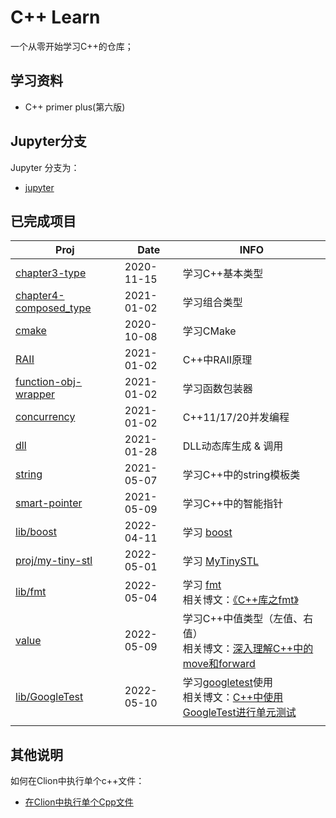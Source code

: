 # **C++ Learn**

一个从零开始学习C++的仓库；

## **学习资料**

- C++ primer plus(第六版)

## **Jupyter分支**

Jupyter 分支为：

- [jupyter](https://github.com/JasonkayZK/cpp-learn/tree/jupyter)

## **已完成项目**

| Proj                                                                                          | Date       | INFO           |
|-----------------------------------------------------------------------------------------------|------------| -------------- |
| [chapter3-type](https://github.com/JasonkayZK/cpp_learn/tree/chapter3-type)                   | 2020-11-15 | 学习C++基本类型 |
| [chapter4-composed_type](https://github.com/JasonkayZK/cpp_learn/tree/chapter4-composed_type) | 2021-01-02 | 学习组合类型 |
| [cmake](https://github.com/JasonkayZK/cpp_learn/tree/cmake)                                   | 2020-10-08 | 学习CMake |
| [RAII](https://github.com/JasonkayZK/cpp_learn/tree/raii)                                     | 2021-01-02 | C++中RAII原理 |
| [function-obj-wrapper](https://github.com/JasonkayZK/cpp_learn/tree/function-obj-wrapper)     | 2021-01-02 | 学习函数包装器 |
| [concurrency](https://github.com/JasonkayZK/cpp_learn/tree/concurrency)                       | 2021-01-02 | C++11/17/20并发编程 |
| [dll](https://github.com/JasonkayZK/cpp_learn/tree/dll)                                       | 2021-01-28 | DLL动态库生成 & 调用 |
| [string](https://github.com/JasonkayZK/cpp_learn/tree/string)                                 | 2021-05-07 | 学习C++中的string模板类 |
| [smart-pointer](https://github.com/JasonkayZK/cpp_learn/tree/smart-pointer)                   | 2021-05-09 | 学习C++中的智能指针 |
| [lib/boost](https://github.com/JasonkayZK/cpp-learn/tree/lib/boost)                           | 2022-04-11 | 学习 [boost](https://www.boost.org/) |
| [proj/my-tiny-stl](https://github.com/JasonkayZK/cpp-learn/tree/proj/my-tiny-stl)             | 2022-05-01 | 学习 [MyTinySTL](https://github.com/Alinshans/MyTinySTL) |
| [lib/fmt](https://github.com/JasonkayZK/cpp-learn/tree/lib/fmt)                               | 2022-05-04 | 学习 [fmt](https://www.boost.org/)</br>相关博文：[《C++库之fmt》](https://jasonkayzk.github.io/2022/05/04/C++库之fmt/) |
| [value](https://github.com/JasonkayZK/cpp-learn/tree/value) | 2022-05-09 | 学习C++中值类型（左值、右值）</br>相关博文：[深入理解C++中的move和forward](https://jasonkayzk.github.io/2022/05/08/深入理解C++中的move和forward/) |
| [lib/GoogleTest](https://github.com/JasonkayZK/cpp-learn/tree/lib/gtest) | 2022-05-10 | 学习[googletest](https://github.com/google/googletest)使用</br>相关博文：[C++中使用GoogleTest进行单元测试](https://jasonkayzk.github.io/2022/05/09/C++中使用GoogleTest进行单元测试/) |
|  |  |  |

## **其他说明**

如何在Clion中执行单个c++文件：

-   [在Clion中执行单个Cpp文件](https://jasonkayzk.github.io/2020/11/15/在Clion中执行单个Cpp文件/)

